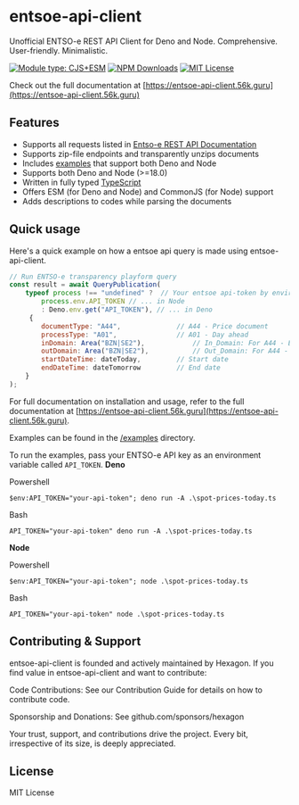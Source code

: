 # entsoe-api-client

Unofficial ENTSO-e REST API Client for Deno and Node. Comprehensive. User-friendly. Minimalistic.

[![Module type: CJS+ESM](https://img.shields.io/badge/npm-cjs%2Besm-brightgreen)](https://www.npmjs.org/package/entsoe-api-client)
[![NPM Downloads](https://img.shields.io/npm/dm/entsoe-api-client.svg)](https://www.npmjs.org/package/entsoe-api-client)
[![MIT License](https://img.shields.io/badge/license-MIT-blue.svg)](https://github.com/Hexagon/entsoe-api-client/blob/master/LICENSE) 

Check out the full documentation at [https://entsoe-api-client.56k.guru](https://entsoe-api-client.56k.guru)

## Features

  * Supports all requests listed in [Entso-e REST API Documentation](https://transparency.entsoe.eu/content/static_content/Static%20content/web%20api/Guide.html)
  * Supports zip-file endpoints and transparently unzips documents
  * Includes [examples](/examples) that support both Deno and Node
  * Supports both Deno and Node (>=18.0)
  * Written in fully typed [TypeScript](https://www.typescriptlang.org/)
  * Offers ESM (for Deno and Node) and CommonJS (for Node) support
  * Adds descriptions to codes while parsing the documents

## Quick usage

Here's a quick example on how a entsoe api query is made using entsoe-api-client.

```js
// Run ENTSO-e transparency playform query
const result = await QueryPublication(
    typeof process !== "undefined" ?  // Your entsoe api-token by environment variable
        process.env.API_TOKEN // ... in Node
        : Deno.env.get("API_TOKEN"), // ... in Deno
     {
        documentType: "A44",              // A44 - Price document
        processType: "A01",               // A01 - Day ahead
        inDomain: Area("BZN|SE2"),            // In_Domain: For A44 - Electricity price area
        outDomain: Area("BZN|SE2"),           // Out_Domain: For A44 - Electricity price area
        startDateTime: dateToday,         // Start date
        endDateTime: dateTomorrow         // End date
    }
); 
```

For full documentation on installation and usage, refer to the full documentation at [https://entsoe-api-client.56k.guru](https://entsoe-api-client.56k.guru).

Examples can be found in the [/examples](/examples) directory.

To run the examples, pass your ENTSO-e API key as an environment variable called `API_TOKEN`.
**Deno**

Powershell
```
$env:API_TOKEN="your-api-token"; deno run -A .\spot-prices-today.ts
```
Bash
```
API_TOKEN="your-api-token" deno run -A .\spot-prices-today.ts
```

**Node**

Powershell
```
$env:API_TOKEN="your-api-token"; node .\spot-prices-today.ts
```
Bash
```
API_TOKEN="your-api-token" node .\spot-prices-today.ts
```

## Contributing & Support

entsoe-api-client is founded and actively maintained by Hexagon. If you find value in entsoe-api-client and want to contribute:

Code Contributions: See our Contribution Guide for details on how to contribute code.

Sponsorship and Donations: See github.com/sponsors/hexagon

Your trust, support, and contributions drive the project. Every bit, irrespective of its size, is deeply appreciated.


## License

MIT License
